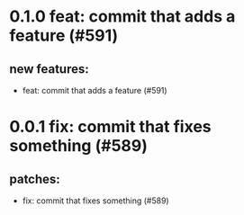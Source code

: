 # 0.1.0 feat: commit that adds a feature (#591)

## new features:
* feat: commit that adds a feature (#591)

# 0.0.1 fix: commit that fixes something (#589)

## patches:
* fix: commit that fixes something (#589)

